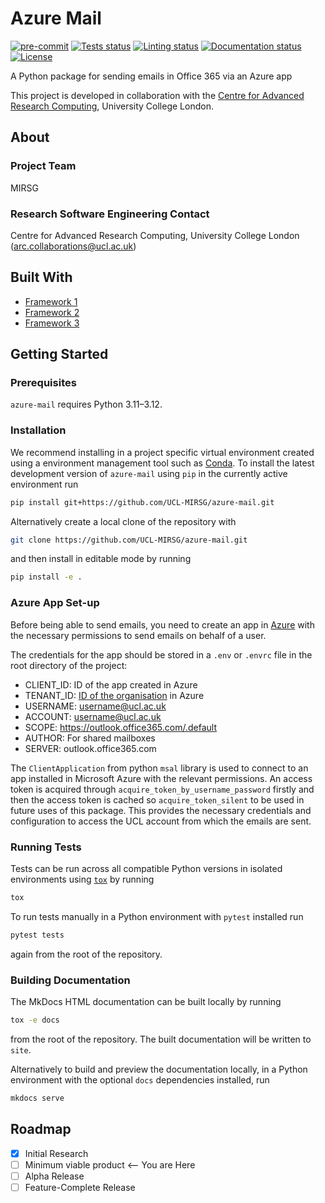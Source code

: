 # Azure Mail

[![pre-commit](https://img.shields.io/badge/pre--commit-enabled-brightgreen?logo=pre-commit&logoColor=white)](https://github.com/pre-commit/pre-commit)
[![Tests status][tests-badge]][tests-link]
[![Linting status][linting-badge]][linting-link]
[![Documentation status][documentation-badge]][documentation-link]
[![License][license-badge]](./LICENSE.md)

<!--
[![PyPI version][pypi-version]][pypi-link]
[![Conda-Forge][conda-badge]][conda-link]
[![PyPI platforms][pypi-platforms]][pypi-link]
-->

<!-- prettier-ignore-start -->
[tests-badge]:              https://github.com/UCL-MIRSG/azure-mail/actions/workflows/tests.yml/badge.svg
[tests-link]:               https://github.com/UCL-MIRSG/azure-mail/actions/workflows/tests.yml
[linting-badge]:            https://github.com/UCL-MIRSG/azure-mail/actions/workflows/linting.yml/badge.svg
[linting-link]:             https://github.com/UCL-MIRSG/azure-mail/actions/workflows/linting.yml
[documentation-badge]:      https://github.com/UCL-MIRSG/azure-mail/actions/workflows/docs.yml/badge.svg
[documentation-link]:       https://github.com/UCL-MIRSG/azure-mail/actions/workflows/docs.yml
[conda-badge]:              https://img.shields.io/conda/vn/conda-forge/azure-mail
[conda-link]:               https://github.com/conda-forge/azure-mail-feedstock
[pypi-link]:                https://pypi.org/project/azure-mail/
[pypi-platforms]:           https://img.shields.io/pypi/pyversions/azure-mail
[pypi-version]:             https://img.shields.io/pypi/v/azure-mail
[license-badge]:            https://img.shields.io/badge/License-MIT-yellow.svg
<!-- prettier-ignore-end -->

A Python package for sending emails in Office 365 via an Azure app

This project is developed in collaboration with the
[Centre for Advanced Research Computing](https://ucl.ac.uk/arc), University
College London.

## About

### Project Team

MIRSG

<!-- TODO: how do we have an array of collaborators ? -->

### Research Software Engineering Contact

Centre for Advanced Research Computing, University College London
([arc.collaborations@ucl.ac.uk](mailto:arc.collaborations@ucl.ac.uk))

## Built With

<!-- TODO: can cookiecutter make a list of frameworks? -->

- [Framework 1](https://something.com)
- [Framework 2](https://something.com)
- [Framework 3](https://something.com)

## Getting Started

### Prerequisites

<!-- Any tools or versions of languages needed to run code. For example specific Python or Node versions. Minimum hardware requirements also go here. -->

`azure-mail` requires Python 3.11&ndash;3.12.

### Installation

<!-- How to build or install the application. -->

We recommend installing in a project specific virtual environment created using
a environment management tool such as
[Conda](https://docs.conda.io/projects/conda/en/stable/). To install the latest
development version of `azure-mail` using `pip` in the currently active
environment run

```sh
pip install git+https://github.com/UCL-MIRSG/azure-mail.git
```

Alternatively create a local clone of the repository with

```sh
git clone https://github.com/UCL-MIRSG/azure-mail.git
```

and then install in editable mode by running

```sh
pip install -e .
```

### Azure App Set-up

Before being able to send emails, you need to create an app in
[Azure](https://ecederstrand.github.io/exchangelib/#impersonation-oauth-on-office-365)
with the necessary permissions to send emails on behalf of a user.

The credentials for the app should be stored in a `.env` or `.envrc` file in the root directory of the project:

- CLIENT_ID: ID of the app created in Azure
- TENANT_ID:
  [ID of the organisation](https://learn.microsoft.com/en-us/entra/fundamentals/how-to-find-tenant)
  in Azure
- USERNAME: username@ucl.ac.uk <!-- markdownlint-disable-line MD033 -->
- ACCOUNT: username@ucl.ac.uk <!-- markdownlint-disable-line MD033 -->
- SCOPE: <https://outlook.office365.com/.default>
- AUTHOR: For shared mailboxes
- SERVER: outlook.office365.com

The `ClientApplication` from python `msal` library is used to connect to
an app installed in Microsoft Azure with the relevant permissions. An access
token is acquired through `acquire_token_by_username_password` firstly and then the access token is cached so `acquire_token_silent` to be used in future uses of this package. This provides
the necessary credentials and configuration to access the UCL account from which
the emails are sent.

### Running Tests

<!-- How to run tests on your local system. -->

Tests can be run across all compatible Python versions in isolated environments
using [`tox`](https://tox.wiki/en/latest/) by running

```sh
tox
```

To run tests manually in a Python environment with `pytest` installed run

```sh
pytest tests
```

again from the root of the repository.

### Building Documentation

The MkDocs HTML documentation can be built locally by running

```sh
tox -e docs
```

from the root of the repository. The built documentation will be written to
`site`.

Alternatively to build and preview the documentation locally, in a Python
environment with the optional `docs` dependencies installed, run

```sh
mkdocs serve
```

## Roadmap

- [x] Initial Research
- [ ] Minimum viable product <-- You are Here
- [ ] Alpha Release
- [ ] Feature-Complete Release

